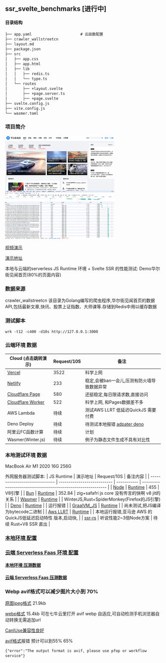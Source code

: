 ## ssr_svelte_benchmarks [进行中]

#### 目录结构

    ├── app.yaml                      # 云函数配置
    ├── crawler_wallstreetcn
    ├── layout.md
    ├── package.json
    ├── src
    │   ├── app.css
    │   ├── app.html
    │   ├── lib
    │   │   ├── redis.ts
    │   │   └── type.ts
    │   └── routes
    │       ├── +layout.svelte
    │       ├── +page.server.ts
    │       ├── +page.svelte
    ├── svelte.config.js
    ├── vite.config.js
    └── wasmer.toml

### 项目简介

<img src="README.png" width=70% height=40%>

[视频演示](./README.mp4)

[演示地址](https://ssr-svelte-benchmark.netlify.app/)

本地与云端的serverless JS Runtime 环境 + Svelte SSR 的性能测试: Demo华尔街见闻首页(80%的页面内容)


### 数据来源

crawler_wallstreetcn 该目录为Golang编写的爬虫程序,华尔街见闻首页的数据API,包括最新文章,快讯、股票上证指数、大师课等.存储到Redis中用以缓存数据


### 测试脚本

    wrk -t12 -c400 -d10s http://127.0.0.1:3000

### 云端环境 数据

|  Cloud (点击跳转演示)              | Request/10S | 备注                                                     |
| ------------------------------ |----------- | ------------------------------------------------------------ |
| [Vercel](https://ssr-svelte-benchmark.vercel.app)       | 3522        | 科学上网                                                       |
| [Netlify](https://ssr-svelte-benchmark.netlify.app/)         | 233        |稳定,会被ban一会儿,压测有防火墙导致数据异常|
| [Cloudflare Page](https://ssr-svelte-benchmark.pages.dev/)          |  580         | 还挺稳定,每日限请求数,直接访问       |
| [Cloudflare Worker](https://ssr-svelte-benchmark.gakaki.workers.dev/)              |   522       | 科学上网, 和Pages数据差不多                                                 |
| AWS Lambda        |    待续       | 测试AWS LLRT 低延迟QuickJS 需要付费          |
| Deno Deploy         |   待续       | 待测试本地报错 [adpater deno](https://github.com/pluvial/svelte-adapter-deno) |
| 阿里云FC函数计算         |   待续       | 计划 |
| Wasmer(Winter.js)         |   待续       | 例子为静态文件生成不具有对比性 |



### 本地测试环境 数据

MacBook Air M1 2020 16G 256G

外网服务器测试脚本:
| JS Runtime                     | 演示地址                    | Request/10S | 备注内容                                                     |
| ------------------------------ | --------------------------- | ----------- | ------------------------------------------------------------ |
| [Node](http://baidu.com)       | [Runtime](http://baidu.com) | 455        | V8引擎                                                       |
| [Bun](http://baidu.com)        | [Runtime](http://baidu.com) |  352.84        | zig+safafri js core    没有传言的快啊 v8 jit的关系                                    |
| [Wasmer](http://baidu.com)     | [Runtime](http://baidu.com) |         | WinterJS,Rust+SpiderMonkey(Firefox的JS引擎)                  |
| [Deno](http://baidu.com)       | [Runtime](http://baidu.com) |         | 运行报错                                                     |
| [GraalVM_JS](https://www.graalvm.org/javascript/) | [Runtime](http://baidu.com) |         | 尚未测试,把JS编译为bytecode二进制                            |
| [Aws LLRT](http://baidu.com)   | [Runtime](http://baidu.com) |         | 本地运行报错,亚马逊 AWS 的 QuickJS低延迟启动特性 版本,启动快, |
| [ssr-rs](https://github.com/Valerioageno/ssr-rs?tab=readme-ov-file)         |   听说性能2~3倍Node方案       | 待续 Rust+V8 SSR 直出 |




### [本地环境 配置](./README_FAAS.md)
### [云端 Serverless Faas 环境 配置](./README_Local.md)

#### [本地环境 压测数据](./README_benchmark_local.md)
#### [云端 Serverless Faas 压测数据](./README_benchmark_faas_cloud.md)


### Webp avif格式可以减少图片大小到 70%

[原图jpeg格式](https://wpimg-wscn.awtmt.com/7d4e6dbf-6db3-4814-beba-d455187d848c.jpeg?imageView2/1/w/512/h/288) 21.9kb 

[webp格式](https://wpimg-wscn.awtmt.com/7d4e6dbf-6db3-4814-beba-d455187d848c.jpeg?imageView2/1/w/512/h/288/format/webp) 15.4kb 
可在七牛云里打开 avif webp 自适应,可自动检测手机浏览器自动转换无需追加url

[CanIUse兼容性良好](https://caniuse.com/?search=webp)

[avif格式](https://wpimg-wscn.awtmt.com/7d4e6dbf-6db3-4814-beba-d455187d848c.jpeg?imageView2/1/w/512/h/288/format/avif)报错 预计可以到55% 65%

    {"error":"The output format is avif, please use pfop or workflow service"}

    

